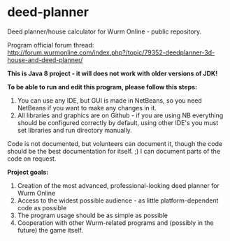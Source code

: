 deed-planner
============

Deed planner/house calculator for Wurm Online - public repository.

Program official forum thread: http://forum.wurmonline.com/index.php?/topic/79352-deedplanner-3d-house-and-deed-planner/

<b>This is Java 8 project - it will does not work with older versions of JDK!</b>

<b>To be able to run and edit this program, please follow this steps:</b><br>
1. You can use any IDE, but GUI is made in NetBeans, so you need NetBeans if you want to make any changes in it.<br>
2. All libraries and graphics are on Github - if you are using NB everything should be configured correctly by default, using other IDE's you must set libraries and run directory manually.

Code is not documented, but volunteers can document it, though the code should be the best documentation for itself. ;)
I can document parts of the code on request.

<b>Project goals:</b><br>
1. Creation of the most advanced, professional-looking deed planner for Wurm Online<br>
2. Access to the widest possible audience - as little platform-dependent code as possible<br>
3. The program usage should be as simple as possible<br>
4. Cooperation with other Wurm-related programs and (possibly in the future) the game itself.
